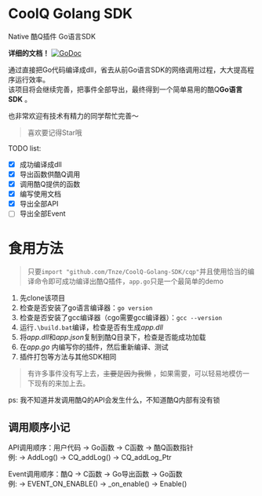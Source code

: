 # CoolQ Golang SDK
Native 酷Q插件 Go语言SDK  

**详细的文档！** [![GoDoc](https://godoc.org/github.com/Tnze/CoolQ-Golang-SDK/cqp?status.svg)](https://godoc.org/github.com/Tnze/CoolQ-Golang-SDK/cqp)  

通过直接把Go代码编译成dll，省去从前Go语言SDK的网络调用过程，大大提高程序运行效率。  
该项目将会继续完善，把事件全部导出，最终得到一个简单易用的酷Q**Go语言SDK** 。  

也非常欢迎有技术有精力的同学帮忙完善～

> 喜欢要记得Star哦

TODO list:
- [x] 成功编译成dll
- [x] 导出函数供酷Q调用
- [x] 调用酷Q提供的函数
- [x] 编写使用文档
- [x] 导出全部API
- [ ] 导出全部Event

# 食用方法

> 只要`import "github.com/Tnze/CoolQ-Golang-SDK/cqp"`并且使用恰当的编译命令即可成功编译出酷Q插件，`app.go`只是一个最简单的demo

1. 先clone该项目
2. 检查是否安装了go语言编译器：`go version`
3. 检查是否安装了gcc编译器（cgo需要gcc编译器）：`gcc --version`
4. 运行`.\build.bat`编译，检查是否有生成*app.dll*
5. 将*app.dll*和*app.json*复制到酷Q目录下，检查是否能成功加载
6. 在*app.go* 内编写你的插件，然后重新编译、测试
7. 插件打包等方法与其他SDK相同
> 有许多事件没有写上去，~~主要是因为我懒~~ ，如果需要，可以轻易地模仿一下现有的来加上去。

ps: 我不知道并发调用酷Q的API会发生什么，不知道酷Q内部有没有锁

## 调用顺序小记

API调用顺序：用户代码 -> Go函数 -> C函数 -> 酷Q函数指针  
例:           -> AddLog() -> CQ_addLog() -> CQ_addLog_Ptr

Event调用顺序：酷Q -> C函数 -> Go导出函数 -> Go函数  
例:           -> EVENT_ON_ENABLE() -> _on_enable() -> Enable()